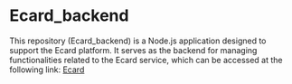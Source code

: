 #  Ecard_backend
This repository (Ecard_backend) is a Node.js application designed to support the Ecard platform.
It serves as the backend for managing functionalities related to the Ecard service, which can be accessed at the following link: [Ecard](https://ecard-mosip.vercel.app/auth)
